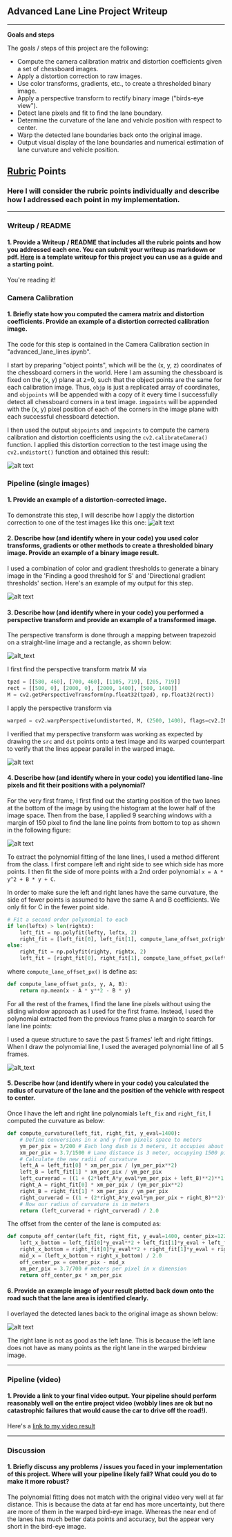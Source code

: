 ## Advanced Lane Line Project Writeup

---

**Goals and steps**

The goals / steps of this project are the following:

* Compute the camera calibration matrix and distortion coefficients given a set of chessboard images.
* Apply a distortion correction to raw images.
* Use color transforms, gradients, etc., to create a thresholded binary image.
* Apply a perspective transform to rectify binary image ("birds-eye view").
* Detect lane pixels and fit to find the lane boundary.
* Determine the curvature of the lane and vehicle position with respect to center.
* Warp the detected lane boundaries back onto the original image.
* Output visual display of the lane boundaries and numerical estimation of lane curvature and vehicle position.

[//]: # (Image References)

[chess_undistort]: ./output_images/chessboard_undistortion.png "Undistorted chessboard image."
[test_image]: ./output_images/test_image_undistort.png "Original test image."
[color_grad_thresh]: ./output_images/color_grad_threshold.png "Color and gradient thresholds."
[trapezoid]: ./output_images/trapezoid.png "Trapezoid"
[perspective_transform]: ./output_images/perspective_transform.png "Perspective transform"
[lane_line_bootstrap]: ./output_images/lane_line_bootstrap.png "Lane line bootstrap."
[lazy_search]: ./output_images/lazy_search.png "Lane line search from the previous polynomial curve."
[final_image]: ./output_images/final_image.png "Lane line overlayed to original image."
[video1]: ./output_videos/project_video.mp4 "Video"

## [Rubric](https://review.udacity.com/#!/rubrics/571/view) Points

### Here I will consider the rubric points individually and describe how I addressed each point in my implementation.  

---

### Writeup / README

#### 1. Provide a Writeup / README that includes all the rubric points and how you addressed each one.  You can submit your writeup as markdown or pdf.  [Here](https://github.com/udacity/CarND-Advanced-Lane-Lines/blob/master/writeup_template.md) is a template writeup for this project you can use as a guide and a starting point.  

You're reading it!

### Camera Calibration

#### 1. Briefly state how you computed the camera matrix and distortion coefficients. Provide an example of a distortion corrected calibration image.

The code for this step is contained in the Camera Calibration section in "advanced_lane_lines.ipynb".

I start by preparing "object points", which will be the (x, y, z) coordinates of the chessboard corners in the world. Here I am assuming the chessboard is fixed on the (x, y) plane at z=0, such that the object points are the same for each calibration image.  Thus, `objp` is just a replicated array of coordinates, and `objpoints` will be appended with a copy of it every time I successfully detect all chessboard corners in a test image.  `imgpoints` will be appended with the (x, y) pixel position of each of the corners in the image plane with each successful chessboard detection.  

I then used the output `objpoints` and `imgpoints` to compute the camera calibration and distortion coefficients using the `cv2.calibrateCamera()` function.  I applied this distortion correction to the test image using the `cv2.undistort()` function and obtained this result: 

![alt text][chess_undistort]

### Pipeline (single images)

#### 1. Provide an example of a distortion-corrected image.

To demonstrate this step, I will describe how I apply the distortion correction to one of the test images like this one:
![alt text][test_image]

#### 2. Describe how (and identify where in your code) you used color transforms, gradients or other methods to create a thresholded binary image.  Provide an example of a binary image result.

I used a combination of color and gradient thresholds to generate a binary image in the 'Finding a good threshold for S' and 'Directional gradient thresholds' section.  Here's an example of my output for this step.

![alt text][color_grad_thresh]

#### 3. Describe how (and identify where in your code) you performed a perspective transform and provide an example of a transformed image.

The perspective transform is done through a mapping between trapezoid on a straight-line image and a rectangle, as shown below:

![alt_text][trapezoid]

 I first find the perspective transform matrix M via

```python
tpzd = [[580, 460], [700, 460], [1105, 719], [205, 719]]
rect = [[500, 0], [2000, 0], [2000, 1400], [500, 1400]]
M = cv2.getPerspectiveTransform(np.float32(tpzd), np.float32(rect))
```

I apply the perspective transform via

```python
warped = cv2.warpPerspective(undistorted, M, (2500, 1400), flags=cv2.INTER_LINEAR)
```

I verified that my perspective transform was working as expected by drawing the `src` and `dst` points onto a test image and its warped counterpart to verify that the lines appear parallel in the warped image.

![alt text][perspective_transform]

#### 4. Describe how (and identify where in your code) you identified lane-line pixels and fit their positions with a polynomial?

For the very first frame, I first find out the starting position of the two lanes at the bottom of the image by using the histogram at the lower half of the image space. Then from the base, I applied 9 searching windows with a margin of 150 pixel to find the lane line points from bottom to top as shown in the following figure:

![alt text][lane_line_bootstrap]

To extract the polynomial fitting of the lane lines, I used a method different from the class. I first compare left and right side to see which side has more points. I then fit the side of more points with a 2nd order polynomial `x = A * y^2 + B * y + C`.


In order to make sure the left and right lanes have the same curvature, the side of fewer points is assumed to have the same A and B coefficients. We only fit for C in the fewer point side.

```python
# Fit a second order polynomial to each
if len(leftx) > len(rightx):
    left_fit = np.polyfit(lefty, leftx, 2)
    right_fit = [left_fit[0], left_fit[1], compute_lane_offset_px(rightx, righty, left_fit[0], left_fit[1])]
else:
    right_fit = np.polyfit(righty, rightx, 2)
    left_fit = [right_fit[0], right_fit[1], compute_lane_offset_px(leftx, lefty, right_fit[0], right_fit[1])]
```
where `compute_lane_offset_px()` is define as:
```python
def compute_lane_offset_px(x, y, A, B):
    return np.mean(x - A * y**2 - B * y)
```

For all the rest of the frames, I find the lane line pixels without using the sliding window approach as I used for the first frame. Instead, I used the polynomial extracted from the previous frame plus a margin to search for lane line points:

I used a queue structure to save the past 5 frames' left and right fittings. When I draw the polynomial line, I used the averaged polynomial line of all 5 frames.

![alt_text][lazy_search]

#### 5. Describe how (and identify where in your code) you calculated the radius of curvature of the lane and the position of the vehicle with respect to center.

Once I have the left and right line polynomials `left_fix` and `right_fit`, I computed the curvature as below:

```python
def compute_curvature(left_fit, right_fit, y_eval=1400):
    # Define conversions in x and y from pixels space to meters
    ym_per_pix = 3/200 # Each long dash is 3 meters, it occupies about 200 pixels in the warped image.
    xm_per_pix = 3.7/1500 # Lane distance is 3 meter, occupying 1500 pixels in the warped image.
    # Calculate the new radii of curvature
    left_A = left_fit[0] * xm_per_pix / (ym_per_pix**2)
    left_B = left_fit[1] * xm_per_pix / ym_per_pix
    left_curverad = ((1 + (2*left_A*y_eval*ym_per_pix + left_B)**2)**1.5) / np.absolute(2*left_A)
    right_A = right_fit[0] * xm_per_pix / (ym_per_pix**2)
    right_B = right_fit[1] * xm_per_pix / ym_per_pix
    right_curverad = ((1 + (2*right_A*y_eval*ym_per_pix + right_B)**2)**1.5) / np.absolute(2*right_A)
    # Now our radius of curvature is in meters
    return (left_curverad + right_curverad) / 2.0
```

The offset from the center of the lane is computed as:

```python
def compute_off_center(left_fit, right_fit, y_eval=1400, center_pix=1225):
    left_x_bottom = left_fit[0]*y_eval**2 + left_fit[1]*y_eval + left_fit[2]
    right_x_bottom = right_fit[0]*y_eval**2 + right_fit[1]*y_eval + right_fit[2]
    mid_x = (left_x_bottom + right_x_bottom) / 2.0
    off_center_px = center_pix - mid_x
    xm_per_pix = 3.7/700 # meters per pixel in x dimension
    return off_center_px * xm_per_pix
```

#### 6. Provide an example image of your result plotted back down onto the road such that the lane area is identified clearly.

I overlayed the detected lanes back to the original image as shown below:

![alt text][final_image]

The right lane is not as good as the left lane. This is because the left lane does not have as many points as the right lane in the warped birdview image.

---

### Pipeline (video)

#### 1. Provide a link to your final video output.  Your pipeline should perform reasonably well on the entire project video (wobbly lines are ok but no catastrophic failures that would cause the car to drive off the road!).

Here's a [link to my video result](./output_videos/project_video.mp4)

---

### Discussion

#### 1. Briefly discuss any problems / issues you faced in your implementation of this project.  Where will your pipeline likely fail?  What could you do to make it more robust?

The polynomial fitting does not match with the original video very well at far distance. This is because the data at far end has more uncertainty, but there are more of them in the warped bird-eye image. Whereas the near end of the lanes has much better data points and accuracy, but the appear very short in the bird-eye image.

